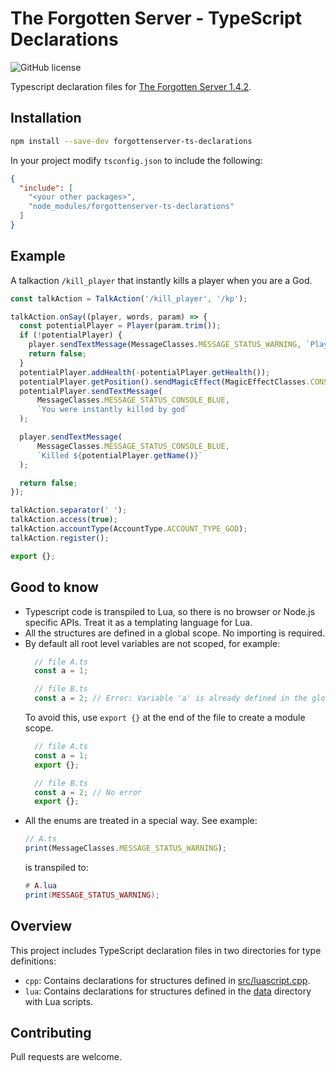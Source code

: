 # The Forgotten Server - TypeScript Declarations

![GitHub license](https://img.shields.io/github/license/Humberd/forgottenserver-ts-declarations)

Typescript declaration files
for [The Forgotten Server 1.4.2](https://github.com/otland/forgottenserver/releases/tag/v1.4.2).

## Installation

```bash
npm install --save-dev forgottenserver-ts-declarations
```

In your project modify `tsconfig.json` to include the following:

```json
{
  "include": [
    "<your other packages>",
    "node_modules/forgottenserver-ts-declarations"
  ]
}
```


## Example

A talkaction `/kill_player` that instantly kills a player when you are a God.

```typescript
const talkAction = TalkAction('/kill_player', '/kp');

talkAction.onSay((player, words, param) => {
  const potentialPlayer = Player(param.trim());
  if (!potentialPlayer) {
    player.sendTextMessage(MessageClasses.MESSAGE_STATUS_WARNING, `Player ${param} not found.`);
    return false;
  }
  potentialPlayer.addHealth(-potentialPlayer.getHealth());
  potentialPlayer.getPosition().sendMagicEffect(MagicEffectClasses.CONST_ME_MORTAREA);
  potentialPlayer.sendTextMessage(
      MessageClasses.MESSAGE_STATUS_CONSOLE_BLUE,
      `You were instantly killed by god`
  );

  player.sendTextMessage(
      MessageClasses.MESSAGE_STATUS_CONSOLE_BLUE,
      `Killed ${potentialPlayer.getName()}`
  );

  return false;
});

talkAction.separator(' ');
talkAction.access(true);
talkAction.accountType(AccountType.ACCOUNT_TYPE_GOD);
talkAction.register();

export {};
```

## Good to know

- Typescript code is transpiled to Lua, so there is no browser or Node.js specific APIs. Treat it as a templating
  language for Lua.
- All the structures are defined in a global scope. No importing is required.
- By default all root level variables are not scoped, for example:
  ```typescript
    // file A.ts
    const a = 1;
  
    // file B.ts
    const a = 2; // Error: Variable 'a' is already defined in the global scope.
  ```
  To avoid this, use `export {}` at the end of the file to create a module scope.
  ```typescript
    // file A.ts
    const a = 1;
    export {};
  
    // file B.ts
    const a = 2; // No error
    export {};
  ```
- All the enums are treated in a special way. See example:
  ```typescript
  // A.ts
  print(MessageClasses.MESSAGE_STATUS_WARNING);
  ```
  is transpiled to:
  ```lua
  # A.lua
  print(MESSAGE_STATUS_WARNING);
  ```

## Overview

This project includes TypeScript declaration files in two directories for type definitions:

- `cpp`: Contains declarations for structures defined
  in [src/luascript.cpp](https://github.com/otland/forgottenserver/blob/1.4/src/luascript.cpp).
- `lua`: Contains declarations for structures defined in
  the [data](https://github.com/otland/forgottenserver/tree/1.4/data) directory with Lua scripts.

## Contributing

Pull requests are welcome.
